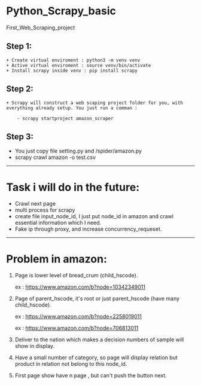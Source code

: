 # Python_Scrapy_basic
First_Web_Scraping_project


## Step 1:
```
+ Create virtual enviroment : python3 -m venv venv
+ Active virtual enviroment : source venv/bin/activate
+ Install scrapy inside venv : pip install scrapy
```

## Step 2:
```
+ Scrapy will construct a web scaping project folder for you, with everything already setup. You just run a comman :

    - scrapy startproject amazon_scraper
```

## Step 3:
+ You just copy file setting.py and /spider/amazon.py 
+ scrapy crawl amazon -o test.csv

----
# Task i will do in the future:
+ Crawl next page
+ multi process for scrapy
+ create file input_node_id, I just put node_id in amazon and crawl essential information which I need.
+ Fake ip through proxy, and increase concurrency_requeset.


-----
# Problem in amazon:
1. Page is lower level of bread_crum (child_hscode).

    ex : https://www.amazon.com/b?node=10342349011

2. Page of parent_hscode, it's root or just parent_hscode (have many child_hscode).

    ex : https://www.amazon.com/b?node=2258019011

    ex : https://www.amazon.com/b?node=706813011

3. Deliver to the nation which makes a decision numbers of sample will show in display.

4. Have a small number of category, so page will display relation but product in relation not belong to this node_id.

5. First page show have n page , but can't push the button next.